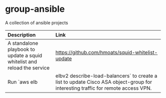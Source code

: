 # group-ansible

A collection of ansible projects

| **Description** | **Link** |
| :------------ | :------- |
| A standalone playbook to update a squid whitelist and reload the service | https://github.com/hmoats/squid-whitelist-update |
| Run `aws elb|elbv2 describe-load-balancers` to create a list to update Cisco ASA object-group for interesting traffic for remote access VPN. | https://github.com/hmoats/cisco-asa-split-tunnel-aws-lbs |
